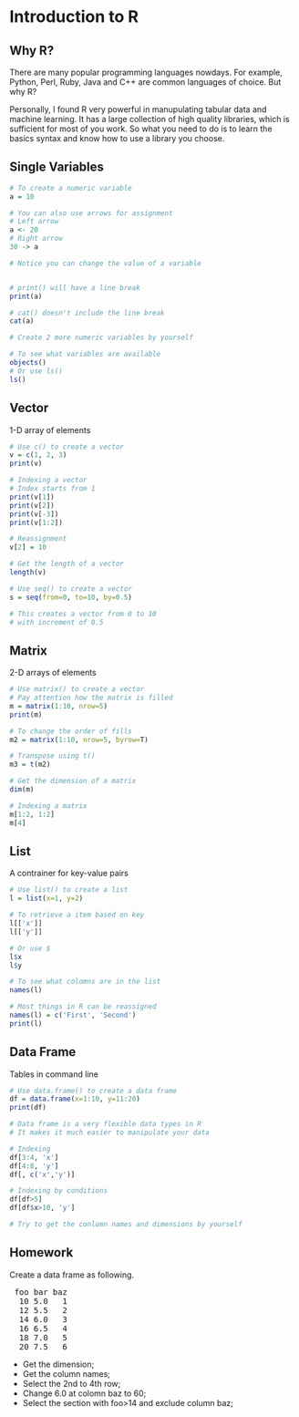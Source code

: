 <h1>Introduction to R</h1>

<h2>Why R?</h2>
<p>There are many popular programming languages nowdays. For example, Python, Perl, Ruby, Java and C++ are common languages of choice. But why R?</p>
<p>Personally, I found R very powerful in manupulating tabular data and machine learning. It has a large collection of high quality libraries, which is sufficient for most of you work. So what you need to do is to learn the basics syntax and know how to use a library you choose.</p>

<h2>Single Variables</h2>

```r
# To create a numeric variable
a = 10

# You can also use arrows for assignment
# Left arrow
a <- 20
# Right arrow
30 -> a

# Notice you can change the value of a variable


# print() will have a line break
print(a)

# cat() doesn't include the line break
cat(a)

# Create 2 more numeric variables by yourself

# To see what variables are available
objects()
# Or use ls()
ls()


```

<h2>Vector</h2>
<p>1-D array of elements</p>

```r
# Use c() to create a vector
v = c(1, 2, 3)
print(v)

# Indexing a vector
# Index starts from 1
print(v[1])
print(v[2])
print(v[-3])
print(v[1:2])

# Reassignment
v[2] = 10

# Get the length of a vector
length(v)

# Use seq() to create a vector
s = seq(from=0, to=10, by=0.5)

# This creates a vector from 0 to 10
# with increment of 0.5
```

<h2>Matrix</h2>
<p>2-D arrays of elements</p>

```r
# Use matrix() to create a vector
# Pay attention how the matrix is filled
m = matrix(1:10, nrow=5)
print(m)

# To change the order of fills
m2 = matrix(1:10, nrow=5, byrow=T)

# Transpose using t()
m3 = t(m2)

# Get the dimension of a matrix
dim(m)

# Indexing a matrix
m[1:2, 1:2]
m[4]


```

<h2>List</h2>
<p>A contrainer for key-value pairs</p>

```r
# Use list() to create a list
l = list(x=1, y=2)

# To retrieve a item based on key
l[['x']]
l[['y']]

# Or use $
l$x
l$y

# To see what colomns are in the list
names(l)

# Most things in R can be reassigned
names(l) = c('First', 'Second')
print(l)
```

<h2>Data Frame</h2>
<p>Tables in command line</p>

```r
# Use data.frame() to create a data frame
df = data.frame(x=1:10, y=11:20)
print(df)

# Data frame is a very flexible data types in R
# It makes it much easier to manipulate your data

# Indexing
df[3:4, 'x']
df[4:8, 'y']
df[, c('x','y')]

# Indexing by conditions
df[df>5]
df[df$x>10, 'y']

# Try to get the conlumn names and dimensions by yourself
```

<h2>Homework</h2>
<p>Create a data frame as following.</p>
<pre>
 foo bar baz
  10 5.0   1
  12 5.5   2
  14 6.0   3
  16 6.5   4
  18 7.0   5
  20 7.5   6
</pre>
<ul>
  <li>Get the dimension;</li>
  <li>Get the column names;</li>
  <li>Select the 2nd to 4th row;</li>
  <li>Change 6.0 at colomn baz to 60;</li>
  <li>Select the section with foo>14 and exclude column baz;</li>
</ul>
